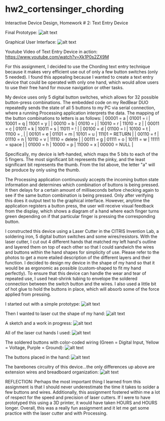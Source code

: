 # hw2_cortensinger_chording
Interactive Device Design, Homework # 2: Text Entry Device

Final Prototype:
![alt text](https://github.com/cortensinger/hw2_cortensinger_chording/blob/master/final.JPG)

Graphical User Interface:
![alt text](https://github.com/cortensinger/hw2_cortensinger_chording/blob/master/helloworld.png)

Youtube Video of Text Entry Device in action: https://www.youtube.com/watch?v=Xk1P0s2ZX9M

For this assignment, I decided to use the Chording text entry technique because it makes very efficient use out of only a few button switches (only 5 needed). I found this appealing because I wanted to create a text entry device that could be operated with only one hand, which would allow users to use their free hand for mouse navigation or other tasks.

My device uses only 5 digital button switches, which allows for 32 possible button-press combinations. The embedded code on my RedBear DUO repeatedly sends the state of all 5 buttons to my PC via serial connection, where a running Processing application interprets the data. The mapping of the button combinations to letters is as follows:
| 00001 = a | 01001 = i | 10001 = q | 11001 = y |
| 00010 = b | 01010 = j | 10010 = r | 11010 = z |
| 00011 = c | 01011 = k | 10011 = s | 11011 = ! |
| 00100 = d | 01100 = l | 10100 = t | 11100 = , |
| 00101 = e | 01101 = m | 10101 = u | 11101 = RETURN |
| 00110 = f | 01110 = n | 10110 = v | 11110 = delete |
| 00111 = g | 01111 = o | 10111 = w | 11111 = space |
| 01000 = h | 10000 = p | 11000 = x | 00000 = NULL |

Specifically, my device is left-handed, which maps the 5 bits to each of the 5 fingers. The most significant bit represents the pinky, and the least significant bit represents the thumb. From the list above, the letter "a" will be produce by only using the thumb.

The Processing application continuously accepts the incoming button state information and determines which combination of buttons is being pressed. It then delays for a certain amount of milliseconds before checking again to see if the same button combination is being pressed. Only after verifying this does it output text to the graphical interface. However, anytime the application registers a button press, the user will receive visual feedback from the display, which shows a diagram of a hand where each finger turns green depending on if that particular finger is pressing the corresponding button.

I constructed this device using a Laser Cutter in the CITRIS Invention Lab, a soldering iron, 5 digital button switches and some wires/resistors. With the laser cutter, I cut out 4 different hands that matched my left hand's outline and layered them on top of each other so that I could sandwich the wires and buttons within the hand shapes for simplicity of use. Please refer to the photos to get a more etailed description of the different layers and their function. I decided to design my device in the shape of my hand so that it would be as ergonomic as possible (custom-shaped to fit my hand perfectly). To ensure that this device can handle the wear and tear of repeated use, I used heat-shrink tubing to envelope the soldered connection between the switch button and the wires. I also used a little bit of hot glue to hold the buttons in place, which will absorb some of the force applied from pressing.

I started out with a simple prototype:
![alt text](https://github.com/cortensinger/hw2_cortensinger_chording/blob/master/prototype.JPG)

Then I wanted to laser cut the shape of my hand:
![alt text](https://github.com/cortensinger/hw2_cortensinger_chording/blob/master/myhand.JPG)

A sketch and a work in progress:
![alt text](https://github.com/cortensinger/hw2_cortensinger_chording/blob/master/design.JPG)

All of the laser cut hands I used:
![alt text](https://github.com/cortensinger/hw2_cortensinger_chording/blob/master/layers.JPG)

The soldered buttons with color-coded wiring (Green = Digital Input, Yellow = Voltage, Purple = Ground):
![alt text](https://github.com/cortensinger/hw2_cortensinger_chording/blob/master/buttons.JPG)

The buttons placed in the hand:
![alt text](https://github.com/cortensinger/hw2_cortensinger_chording/blob/master/lines.JPG)

The barebones circuitry of this device...the only differences up above are extension wires and breadboard organization:
![alt text](https://github.com/cortensinger/hw2_cortensinger_chording/blob/master/fritz.png)


REFLECTION: Perhaps the most important thing I learned from this assignment is that I should never underestimate the time it takes to solder a few buttons and wires. Additionally, this assignment fostered within me a lot of respect for the speed and precision of laser cutters. If I were to have prototyped this using a 3D printer, it would have taken HOURS and HOURS longer. Overall, this was a really fun assignment and it let me get some practice with the laser cutter and with Processing.
